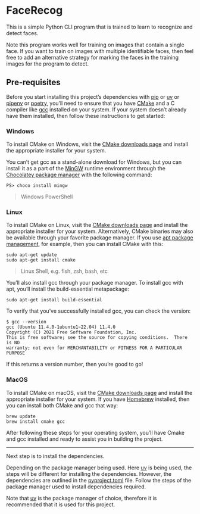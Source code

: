 # FaceRecog

This is a simple Python CLI program that is trained to learn to recognize and detect faces.

Note this program works well for training on images that contain a single face. If you want to train on images with multiple identifiable faces, then feel free to add an alternative strategy for marking the faces in the training images for the program to detect.

## Pre-requisites

Before you start installing this project’s dependencies with [pip](https://pip.pypa.io/en/stable/) or [uv](https://github.com/astral-sh/uv) or [pipenv](https://pipenv.pypa.io/en/latest/) or [poetry](https://python-poetry.org/), you’ll need to ensure that you have [CMake](https://cmake.org/) and a C compiler like [gcc](https://gcc.gnu.org/) installed on your system. If your system doesn’t already have them installed, then follow these instructions to get started:

### Windows

To install CMake on Windows, visit the [CMake downloads page](https://cmake.org/download/) and install the appropriate installer for your system.

You can’t get gcc as a stand-alone download for Windows, but you can install it as a part of the [MinGW](https://www.mingw-w64.org/) runtime environment through the [Chocolatey package manager](https://chocolatey.org/) with the following command:

```shell
PS> choco install mingw
```

> Windows PowerShell

### Linux

To install CMake on Linux, visit the [CMake downloads page](https://cmake.org/download/) and install the appropriate installer for your system. Alternatively, CMake binaries may also be available through your favorite package manager. If you use [apt package management](https://ubuntu.com/server/docs/package-management), for example, then you can install CMake with this:

```shell
sudo apt-get update
sudo apt-get install cmake
```

> Linux Shell, e.g. fish, zsh, bash, etc

You’ll also install gcc through your package manager. To install gcc with apt, you’ll install the build-essential metapackage:

```shell
sudo apt-get install build-essential
```

To verify that you’ve successfully installed gcc, you can check the version:

``` shell
$ gcc --version
gcc (Ubuntu 11.4.0-1ubuntu1~22.04) 11.4.0
Copyright (C) 2021 Free Software Foundation, Inc.
This is free software; see the source for copying conditions.  There is NO
warranty; not even for MERCHANTABILITY or FITNESS FOR A PARTICULAR PURPOSE
```

If this returns a version number, then you’re good to go!

### MacOS

To install CMake on macOS, visit the [CMake downloads page](https://cmake.org/download/) and install the appropriate installer for your system. If you have [Homebrew](https://brew.sh/) installed, then you can install both CMake and gcc that way:

```shell
brew update
brew install cmake gcc
```

After following these steps for your operating system, you’ll have Cmake and gcc installed and ready to assist you in building the project.

---

Next step is to install the dependencies.

Depending on the package manager being used. Here [uv](https://github.com/astral-sh/uv) is being used, the steps will be different for installing the dependencies. However, the dependencies are outlined in the [pyproject.toml](./pyproject.toml) file. Follow the steps of the package manager used to install dependencies required.

Note that [uv](https://docs.astral.sh/uv/) is the package manager of choice, therefore it is recommended that it is used for this project.
